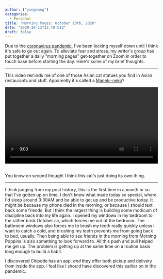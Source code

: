 ```yaml
---
author: ["yingwang"]
categories:
  - Personal
title: "Morning Pages: October 13th, 2020"
date: "2020-10-13T12:40:51Z"
draft: false
---
```


Due to the [coronavirus
pandemic](https://en.wikipedia.org/wiki/2019-20_coronavirus_pandemic), I've been
locking myself down until I think it's safe to go out again. To alleviate fear
and stress, my writer's group has put together a daily "morning pages"
get-together on Zoom in order to touch base before starting the day. Here's some
of my brief thoughts.

---

This video reminds me of one of those Asian cat statues you find in Asian
restaurants and stuff. Apparently it's called a
[Maneki-neko](https://en.wikipedia.org/wiki/Maneki-neko)?

<!-- https://stackoverflow.com/a/26276254 -->
<video style="width: 100%; width: -moz-available; width: -webkit-fill-available; width: fill-available; max-width: 100%;" controls>
    <source src="/video/posts/2020/10/13/morning_pages.mp4" type="video/mp4">
    Your browser does not support HTML5 video.
</video>
<br/>
<br/>

You know on second thought I think this cat's just doing its own thing.

---

I think judging from my post history, this is the first time in a month or so
that I've gotten up on time. I don't know what made today so special, where I'd
sleep around 3:30AM and be able to get up and be productive today. It might be
because my phone died in the morning, or because I should text back some
friends. But I think the largest thing is building some modicum of discipline
back into my life again. I opened my windows in my bedroom to the rather brisk
October air, which forces me out of the bedroom. The bathroom windows also
forces me to brush my teeth really quickly unless I want to catch a cold, and
brushing my teeth prevents me from going back to bed, usually. Then being able
to see friends in the morning from Morning Poppins is also something to look
forward to. All this push and pull helped me get up. The problem is getting up
at the same time on a routine basis long enough to build a habit.

I discovered Chipotle has an app, _and_ they offer both pickup and delivery from
inside the app. I feel like I should have discovered this earlier on in the
pandemic.
